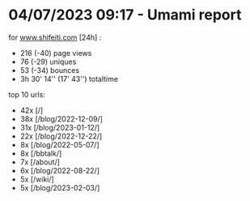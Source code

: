 # 04/07/2023 09:17 - Umami report
for www.shifeiti.com [24h] :

 - 216 (-40) page views
 - 76 (-29) uniques
 - 53 (-34) bounces
 - 3h 30' 14'' (17' 43'') totaltime


top 10 urls:
 - 42x [/]
 - 38x [/blog/2022-12-09/]
 - 31x [/blog/2023-01-12/]
 - 22x [/blog/2022-12-22/]
 - 8x [/blog/2022-05-07/]
 - 8x [/bbtalk/]
 - 7x [/about/]
 - 6x [/blog/2022-08-22/]
 - 5x [/wiki/]
 - 5x [/blog/2023-02-03/]


